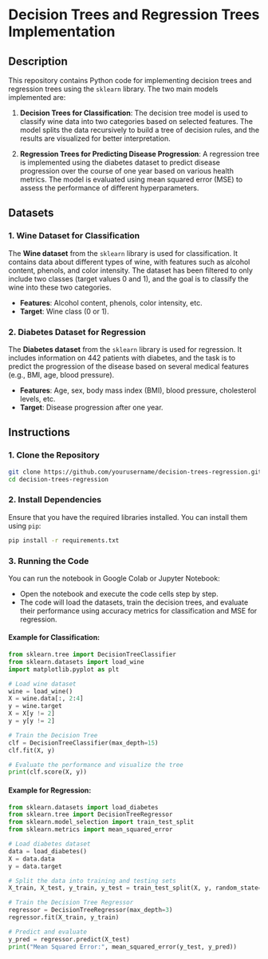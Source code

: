 # Decision Trees and Regression Trees Implementation

## Description

This repository contains Python code for implementing decision trees and regression trees using the `sklearn` library. The two main models implemented are:

1. **Decision Trees for Classification**: The decision tree model is used to classify wine data into two categories based on selected features. The model splits the data recursively to build a tree of decision rules, and the results are visualized for better interpretation.

2. **Regression Trees for Predicting Disease Progression**: A regression tree is implemented using the diabetes dataset to predict disease progression over the course of one year based on various health metrics. The model is evaluated using mean squared error (MSE) to assess the performance of different hyperparameters.

## Datasets

### 1. Wine Dataset for Classification
The **Wine dataset** from the `sklearn` library is used for classification. It contains data about different types of wine, with features such as alcohol content, phenols, and color intensity. The dataset has been filtered to only include two classes (target values 0 and 1), and the goal is to classify the wine into these two categories.

- **Features**: Alcohol content, phenols, color intensity, etc.
- **Target**: Wine class (0 or 1).
  
### 2. Diabetes Dataset for Regression
The **Diabetes dataset** from the `sklearn` library is used for regression. It includes information on 442 patients with diabetes, and the task is to predict the progression of the disease based on several medical features (e.g., BMI, age, blood pressure).

- **Features**: Age, sex, body mass index (BMI), blood pressure, cholesterol levels, etc.
- **Target**: Disease progression after one year.

## Instructions

### 1. Clone the Repository

```bash
git clone https://github.com/yourusername/decision-trees-regression.git
cd decision-trees-regression
```

### 2. Install Dependencies

Ensure that you have the required libraries installed. You can install them using `pip`:

```bash
pip install -r requirements.txt
```

### 3. Running the Code

You can run the notebook in Google Colab or Jupyter Notebook:

- Open the notebook and execute the code cells step by step.
- The code will load the datasets, train the decision trees, and evaluate their performance using accuracy metrics for classification and MSE for regression.

#### Example for Classification:

```python
from sklearn.tree import DecisionTreeClassifier
from sklearn.datasets import load_wine
import matplotlib.pyplot as plt

# Load wine dataset
wine = load_wine()
X = wine.data[:, 2:4]
y = wine.target
X = X[y != 2]
y = y[y != 2]

# Train the Decision Tree
clf = DecisionTreeClassifier(max_depth=15)
clf.fit(X, y)

# Evaluate the performance and visualize the tree
print(clf.score(X, y))
```

#### Example for Regression:

```python
from sklearn.datasets import load_diabetes
from sklearn.tree import DecisionTreeRegressor
from sklearn.model_selection import train_test_split
from sklearn.metrics import mean_squared_error

# Load diabetes dataset
data = load_diabetes()
X = data.data
y = data.target

# Split the data into training and testing sets
X_train, X_test, y_train, y_test = train_test_split(X, y, random_state=12)

# Train the Decision Tree Regressor
regressor = DecisionTreeRegressor(max_depth=3)
regressor.fit(X_train, y_train)

# Predict and evaluate
y_pred = regressor.predict(X_test)
print("Mean Squared Error:", mean_squared_error(y_test, y_pred))
```
